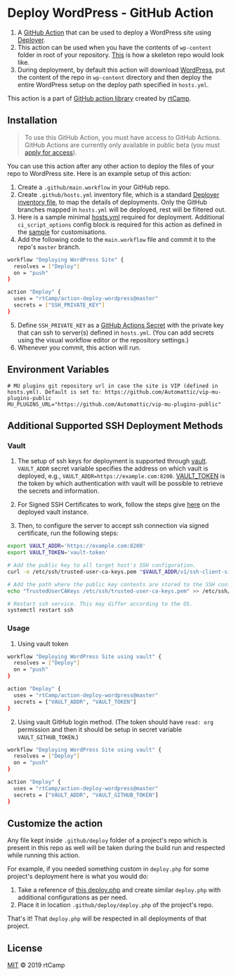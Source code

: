 # Deploy WordPress - GitHub Action

1. A [GitHub Action](https://github.com/features/actions) that can be used to deploy a WordPress site using [Deployer](https://deployer.org/).
2. This action can be used when you have the contents of `wp-content` folder in root of your repository. [This](https://github.com/rtCamp/wordpress-skeleton) is how a skeleton repo would look like. 
3. During deployment, by default this action will download [WordPress](https://wordpress.org/latest.zip), put the content of the repo in `wp-content` directory and then deploy the entire WordPress setup on the deploy path specified in `hosts.yml`. 

This action is a part of [GitHub action library](https://github.com/rtCamp/github-actions-library/) created by [rtCamp](https://github.com/rtCamp/).

## Installation

>To use this GitHub Action, you must have access to GitHub Actions. GitHub Actions are currently only available in public beta (you must [apply for access](https://github.com/features/actions)).

You can use this action after any other action to deploy the files of your repo to WordPress site. Here is an example setup of this action:

1. Create a `.github/main.workflow` in your GitHub repo.
2. Create `.github/hosts.yml` inventory file, which is a standard [Deployer inventory file](https://deployer.org/docs/hosts.html#inventory-file), to map the details of deployments. Only the GitHub branches mapped in `hosts.yml` will be deployed, rest will be filtered out.
3. Here is a sample minimal [hosts.yml](https://github.com/rtCamp/wordpress-skeleton/blob/master/.github/hosts.yml) required for deployment. Additional `ci_script_options` config block is required for this action as defined in the [sample](https://github.com/rtCamp/wordpress-skeleton/blob/master/.github/hosts.yml) for customisations.
4. Add the following code to the `main.workflow` file and commit it to the repo's `master` branch.

```bash
workflow "Deploying WordPress Site" {
  resolves = ["Deploy"]
  on = "push"
}

action "Deploy" {
  uses = "rtCamp/action-deploy-wordpress@master"
  secrets = ["SSH_PRIVATE_KEY"]
}
```

5. Define `SSH_PRIVATE_KEY` as a [GitHub Actions Secret](https://developer.github.com/actions/creating-workflows/storing-secrets) with the private key that can ssh to server(s) defined in `hosts.yml`. (You can add secrets using the visual workflow editor or the repository settings.)
6. Whenever you commit, this action will run.


## Environment Variables

```shell
# MU plugins git repository url in case the site is VIP (defined in hosts.yml). Default is set to: https://github.com/Automattic/vip-mu-plugins-public
MU_PLUGINS_URL="https://github.com/Automattic/vip-mu-plugins-public"
```

## Additional Supported SSH Deployment Methods

### Vault

1. The setup of ssh keys for deployment is supported through [vault](https://www.vaultproject.io/). `VAULT_ADDR` secret variable specifies the address on which vault is deployed, e.g., `VAULT_ADDR=https://example.com:8200`. [VAULT_TOKEN](https://www.vaultproject.io/docs/concepts/tokens.html) is the token by which authentication with vault will be possible to retrieve the secrets and information.

2. For Signed SSH Certificates to work, follow the steps give [here](https://www.vaultproject.io/docs/secrets/ssh/signed-ssh-certificates.html#signing-key-amp-role-configuration) on the deployed vault instance.

3. Then, to configure the server to accept ssh connection via signed certificate, run the following steps:
```bash
export VAULT_ADDR='https://example.com:8200'
export VAULT_TOKEN='vault-token'

# Add the public key to all target host's SSH configuration.
curl -o /etc/ssh/trusted-user-ca-keys.pem "$VAULT_ADDR/v1/ssh-client-signer/public_key"

# Add the path where the public key contents are stored to the SSH configuration file as the TrustedUserCAKeys option.
echo "TrustedUserCAKeys /etc/ssh/trusted-user-ca-keys.pem" >> /etc/ssh/sshd_config

# Restart ssh service. This may differ according to the OS.
systemctl restart ssh
```

### Usage

1. Using vault token

```bash
workflow "Deploying WordPress Site using vault" {
  resolves = ["Deploy"]
  on = "push"
}

action "Deploy" {
  uses = "rtCamp/action-deploy-wordpress@master"
  secrets = ["VAULT_ADDR", "VAULT_TOKEN"]
}
```

2. Using vault GitHub login method. (The token should have `read: org` permission and then it should be setup in secret variable `VAULT_GITHUB_TOKEN`.)

```bash
workflow "Deploying WordPress Site using vault" {
  resolves = ["Deploy"]
  on = "push"
}

action "Deploy" {
  uses = "rtCamp/action-deploy-wordpress@master"
  secrets = ["VAULT_ADDR", "VAULT_GITHUB_TOKEN"]
}
```

## Customize the action

Any file kept inside `.github/deploy` folder of a project's repo which is present in this repo as well will be taken during the build run and respected while running this action.

For example, if you needed something custom in `deploy.php` for some project's deployment here is what you would do:

1. Take a reference of [this deploy.php](https://github.com/rtCamp/action-deploy-wordpress/blob/master/deploy.php) and create similar `deploy.php` with additional configurations as per need.
2. Place it in location `.github/deploy/deploy.php` of the project's repo.

That's it! That `deploy.php` will be respected in all deployments of that project.

## License

[MIT](LICENSE) © 2019 rtCamp
